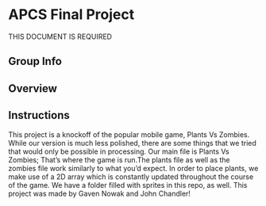 # APCS Final Project
THIS DOCUMENT IS REQUIRED
## Group Info
## Overview
## Instructions
This project is a knockoff of the popular mobile game, Plants Vs Zombies. While our version is much less polished, there are some things that we tried that would only be possible in processing. Our main file is Plants Vs Zombies; That’s where the game is run.The plants file as well as the zombies file work similarly to what you’d expect. In order to place plants, we make use of a 2D array which is constantly updated throughout the course of the game. We have a folder filled with sprites in this repo, as well. This project was made by Gaven Nowak and John Chandler!